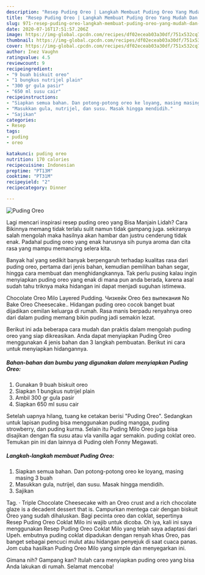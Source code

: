 ```yaml
---
description: "Resep Puding Oreo | Langkah Membuat Puding Oreo Yang Mudah Dan Praktis"
title: "Resep Puding Oreo | Langkah Membuat Puding Oreo Yang Mudah Dan Praktis"
slug: 971-resep-puding-oreo-langkah-membuat-puding-oreo-yang-mudah-dan-praktis
date: 2020-07-16T17:51:57.206Z
image: https://img-global.cpcdn.com/recipes/df02eceab03a30df/751x532cq70/puding-oreo-foto-resep-utama.jpg
thumbnail: https://img-global.cpcdn.com/recipes/df02eceab03a30df/751x532cq70/puding-oreo-foto-resep-utama.jpg
cover: https://img-global.cpcdn.com/recipes/df02eceab03a30df/751x532cq70/puding-oreo-foto-resep-utama.jpg
author: Inez Vaughn
ratingvalue: 4.5
reviewcount: 9
recipeingredient:
- "9 buah biskuit oreo"
- "1 bungkus nutrijel plain"
- "300 gr gula pasir"
- "650 ml susu cair"
recipeinstructions:
- "Siapkan semua bahan. Dan potong-potong oreo ke loyang, masing masing 3 buah"
- "Masukkan gula, nutrijel, dan susu. Masak hingga mendidih."
- "Sajikan"
categories:
- Resep
tags:
- puding
- oreo

katakunci: puding oreo 
nutrition: 170 calories
recipecuisine: Indonesian
preptime: "PT13M"
cooktime: "PT31M"
recipeyield: "2"
recipecategory: Dinner

---
```



![Puding Oreo](https://img-global.cpcdn.com/recipes/df02eceab03a30df/751x532cq70/puding-oreo-foto-resep-utama.jpg)

Lagi mencari inspirasi resep puding oreo yang Bisa Manjain Lidah? Cara Bikinnya memang tidak terlalu sulit namun tidak gampang juga. sekiranya salah mengolah maka hasilnya akan hambar dan justru cenderung tidak enak. Padahal puding oreo yang enak harusnya sih punya aroma dan cita rasa yang mampu memancing selera kita.

Banyak hal yang sedikit banyak berpengaruh terhadap kualitas rasa dari puding oreo, pertama dari jenis bahan, kemudian pemilihan bahan segar, hingga cara membuat dan menghidangkannya. Tak perlu pusing kalau ingin menyiapkan puding oreo yang enak di mana pun anda berada, karena asal sudah tahu triknya maka hidangan ini dapat menjadi suguhan istimewa.

Chocolate Oreo Milo Layered Pudding. Чизкейк Oreo без выпекания No Bake Oreo Cheesecake.. Hidangan puding oreo cocok banget buat dijadikan cemilan keluarga di rumah. Rasa manis berpadu renyahnya oreo dari dalam puding memang bikin puding jadi semakin lezat.


Berikut ini ada beberapa cara mudah dan praktis dalam mengolah puding oreo yang siap dikreasikan. Anda dapat menyiapkan Puding Oreo menggunakan 4 jenis bahan dan 3 langkah pembuatan. Berikut ini cara untuk menyiapkan hidangannya.

<!--inarticleads1-->

##### Bahan-bahan dan bumbu yang digunakan dalam menyiapkan Puding Oreo:

1. Gunakan 9 buah biskuit oreo
1. Siapkan 1 bungkus nutrijel plain
1. Ambil 300 gr gula pasir
1. Siapkan 650 ml susu cair


Setelah uapnya hilang, tuang ke cetakan berisi &#34;Puding Oreo&#34;. Sedangkan untuk lapisan puding bisa menggunakan puding mangga, puding strowberry, dan puding kurma. Selain itu Puding Milo Oreo juga bisa disajikan dengan fla susu atau vla vanilla agar semakin. puding coklat oreo. Temukan pin ini dan lainnya di Puding oleh Fonny Megawati. 

<!--inarticleads2-->

##### Langkah-langkah membuat Puding Oreo:

1. Siapkan semua bahan. Dan potong-potong oreo ke loyang, masing masing 3 buah
1. Masukkan gula, nutrijel, dan susu. Masak hingga mendidih.
1. Sajikan


Tag. · Triple Chocolate Cheesecake with an Oreo crust and a rich chocolate glaze is a decadent dessert that is. Campurkan mentega cair dengan biskuit Oreo yang sudah dihaluskan. Bagi pecinta oreo dan coklat, sepertinya Resep Puding Oreo Coklat Milo ini wajib untuk dicoba. Oh iya, kali ini saya menggunakan Resep Puding Oreo Coklat Milo yang telah saya adaptasi dari Upeh. embutnya puding coklat dipadukan dengan renyah khas Oreo, pas banget sebagai pencuci mulut atau hidangan penyejuk di saat cuaca panas. Jom cuba hasilkan Puding Oreo Milo yang simple dan menyegarkan ini. 

Gimana nih? Gampang kan? Itulah cara menyiapkan puding oreo yang bisa Anda lakukan di rumah. Selamat mencoba!
